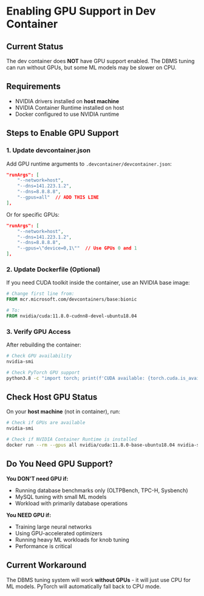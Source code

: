 # Enabling GPU Support in Dev Container

## Current Status
The dev container does **NOT** have GPU support enabled. The DBMS tuning can run without GPUs, but some ML models may be slower on CPU.

## Requirements
- NVIDIA drivers installed on **host machine**
- NVIDIA Container Runtime installed on host
- Docker configured to use NVIDIA runtime

## Steps to Enable GPU Support

### 1. Update devcontainer.json

Add GPU runtime arguments to `.devcontainer/devcontainer.json`:

```json
"runArgs": [
    "--network=host",
    "--dns=141.223.1.2",
    "--dns=8.8.8.8",
    "--gpus=all"  // ADD THIS LINE
],
```

Or for specific GPUs:
```json
"runArgs": [
    "--network=host",
    "--dns=141.223.1.2",
    "--dns=8.8.8.8",
    "--gpus=\"device=0,1\""  // Use GPUs 0 and 1
],
```

### 2. Update Dockerfile (Optional)

If you need CUDA toolkit inside the container, use an NVIDIA base image:

```dockerfile
# Change first line from:
FROM mcr.microsoft.com/devcontainers/base:bionic

# To:
FROM nvidia/cuda:11.8.0-cudnn8-devel-ubuntu18.04
```

### 3. Verify GPU Access

After rebuilding the container:

```bash
# Check GPU availability
nvidia-smi

# Check PyTorch GPU support
python3.8 -c "import torch; print(f'CUDA available: {torch.cuda.is_available()}'); print(f'GPU count: {torch.cuda.device_count()}')"
```

## Check Host GPU Status

On your **host machine** (not in container), run:

```bash
# Check if GPUs are available
nvidia-smi

# Check if NVIDIA Container Runtime is installed
docker run --rm --gpus all nvidia/cuda:11.8.0-base-ubuntu18.04 nvidia-smi
```

## Do You Need GPU Support?

**You DON'T need GPU if:**
- Running database benchmarks only (OLTPBench, TPC-H, Sysbench)
- MySQL tuning with small ML models
- Workload with primarily database operations

**You NEED GPU if:**
- Training large neural networks
- Using GPU-accelerated optimizers
- Running heavy ML workloads for knob tuning
- Performance is critical

## Current Workaround

The DBMS tuning system will work **without GPUs** - it will just use CPU for ML models. PyTorch will automatically fall back to CPU mode.

